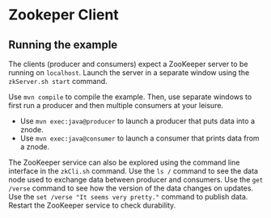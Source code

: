 # Zookeper Client

## Running the example

The clients (producer and consumers) expect a ZooKeeper server to be running on `localhost`.
Launch the server in a separate window using the `zkServer.sh start` command.

Use `mvn compile` to compile the example.
Then, use separate windows to first run a producer and then multiple consumers at your leisure.

- Use `mvn exec:java@producer` to launch a producer that puts data into a znode.
- Use `mvn exec:java@consumer` to launch a consumer that prints data from a znode.

The ZooKeeper service can also be explored using the command line interface in the `zkCli.sh` command.
Use the `ls /` command to see the data node used to exchange data between producer and consumers.
Use the `get /verse` command to see how the version of the data changes on updates.
Use the `set /verse "It seems very pretty."` command to publish data.
Restart the ZooKeeper service to check durability.

